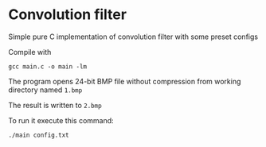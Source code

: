 # Convolution filter

Simple pure C implementation of convolution filter with some preset configs

Compile with

`gcc main.c -o main -lm`

The program opens 24-bit BMP file without compression from working directory named `1.bmp`

The result is written to `2.bmp`

To run it execute this command:

`./main config.txt`
